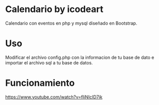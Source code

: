 # Calendario by icodeart
Calendario con eventos en php y mysql diseñado en Bootstrap.

# Uso
Modificar el archivo config.php con la informacion de tu base de dato e importar el archivo sql a tu base de datos.

# Funcionamiento
https://www.youtube.com/watch?v=fIiNIcID7ik
